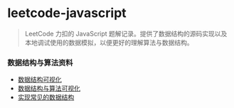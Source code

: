 # leetcode-javascript

> LeetCode 力扣的 JavaScript 题解记录。提供了数据结构的源码实现以及本地调试使用的数据模拟，以便更好的理解算法与数据结构。

### 数据结构与算法资料

- [数据结构可视化](https://visualgo.net/zh)
- [数据结构与算法可视化](https://www.cs.usfca.edu/~galles/visualization/Algorithms.html)
- [实现常见的数据结构](https://haiweilian.github.io/leetcode-javascript/数据结构/数据结构.html)
